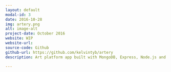 ```yaml
---
layout: default
modal-id: 3
date: 2016-10-28
img: artery.png
alt: image-alt
project-date: October 2016
website: WIP
website-url:
source-code: Github
github-url: https://github.com/kelvintyb/artery
description: Art platform app built with MongoDB, Express, Node.js and Passport authentication. Features include CRUD of paintings, with AJAX search & like functionality.

---
```

